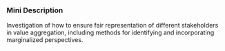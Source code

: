 ### Mini Description

Investigation of how to ensure fair representation of different stakeholders in value aggregation, including methods for identifying and incorporating marginalized perspectives.
